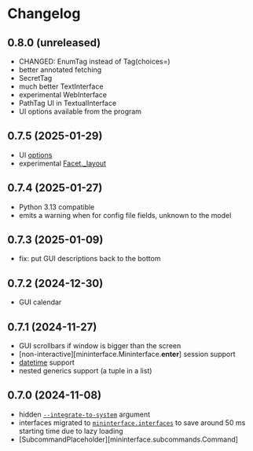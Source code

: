 # Changelog

## 0.8.0 (unreleased)
* CHANGED: EnumTag instead of Tag(choices=)
* better annotated fetching
* SecretTag
* much better TextInterface
* experimental WebInterface
* PathTag UI in TextualInterface
* UI options available from the program

## 0.7.5 (2025-01-29)
* UI [options](Options.md)
* experimental [Facet._layout](Facet.md#layout)

## 0.7.4 (2025-01-27)
* Python 3.13 compatible
* emits a warning when for config file fields, unknown to the model

## 0.7.3 (2025-01-09)
* fix: put GUI descriptions back to the bottom

## 0.7.2 (2024-12-30)
* GUI calendar

## 0.7.1 (2024-11-27)
* GUI scrollbars if window is bigger than the screen
* [non-interactive][mininterface.Mininterface.__enter__] session support
* [datetime](Types.md#mininterface.types.DatetimeTag) support
* nested generics support (a tuple in a list)

## 0.7.0 (2024-11-08)
* hidden [`--integrate-to-system`](Overview.md#bash-completion) argument
* interfaces migrated to [`mininterface.interfaces`](Interfaces.md) to save around 50 ms starting time due to lazy loading
* [SubcommandPlaceholder][mininterface.subcommands.Command]